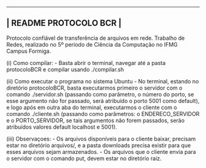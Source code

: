 ------------------------
| README PROTOCOLO BCR |
------------------------

Protocolo confiável de transferência de arquivos em rede. Trabalho de Redes, realizado no 5º período de Ciência da Computação no IFMG Campus Formiga.

(i) Como compilar:
	- Basta abrir o terminal, navegar até a pasta protocoloBCR e compilar usando ./compilar.sh

(ii) Como executar o programa no sistema Ubuntu
	- No terminal, estando no diretório protocoloBCR, basta executarmos primeiro o servidor com o comando ./servidor.sh (passando como parâmetro, o número do porto, se esse argumento não for passado, será atribuído o porto 5001 como default), e logo após em outra aba do terminal, executarmos o cliente com o comando ./cliente.sh (passando como parâmetros: o ENDERECO_SERVIDOR e o PORTO_SERVIDOR, se tais argumentos não forem passados, serão atribuídos valores default localhost e 5001).

(iii) Observaçoes:
	- Os arquivos disponíveis para o cliente baixar, precisam estar no diretório arquivos/, e a pasta downloads precisa existir para que esses arquivos sejam armazenados.
	- Os arquivos que o cliente envia para o servidor com o comando put, devem estar no diretório raiz.
